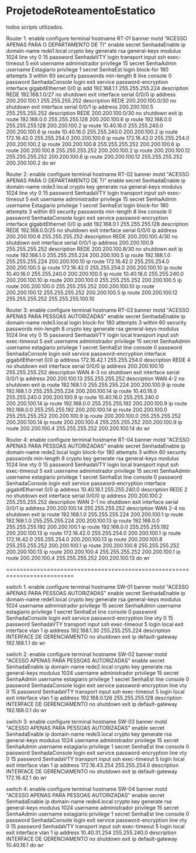 # ProjetodeRoteamentoEstatico
todos scripts utilizados.

Router 1:
enable
configure terminal
hostname RT-01
banner motd "ACESSO APENAS PARA O DEPARTAMENTO DE TI"
enable secret SenhadaEnable
ip domain-name rede1.local
crypto key generate rsa general-keys modulus 1024
line vty 0 15
password SenhadaVTY
login
transport input ssh
exec-timeout 5
exit
username administrador privilege 15 secret SenhaAdmin
username Estagiario privilege 1 secret SenhaEst
login block-for 180 attempts 3 within 60
security passwords min-length 8
line console 0 
password SenhadaConsole 
login
exit
service password-encryption
interface gigabitEthernet 0/0
ip add 192.168.1.1 255.255.255.224
description REDE 192.168.1.0/27
no shutdown
exit
interface serial 0/0/0
ip address 200.200.100.1 255.255.255.252
description REDE 200.200.100.0/30
no shutdown 
exit
interface serial 0/0/1
ip address 200.200.100.5 255.255.255.252
description REDE 200.200.100.0/30
no shutdown 
exit
ip route 192.168.0.0 255.255.255.128 200.200.100.6
ip route 192.168.0.0 255.255.255.128 200.200.100.2
ip route 10.40.16.0 255.255.240.0 200.200.100.6
ip route 10.40.16.0 255.255.240.0 200.200.100.2
ip route 172.16.42.0 255.255.254.0 200.200.100.6
ip route 172.16.42.0 255.255.254.0 200.200.100.2
ip route 200.200.100.8 255.255.255.252 200.200.100.6
ip route 200.200.100.8 255.255.255.252 200.200.100.2
ip route 200.200.100.12 255.255.255.252 200.200.100.6
ip route 200.200.100.12 255.255.255.252 200.200.100.2
do wr



Router 2:
enable
configure terminal
hostname RT-02
banner motd "ACESSO APENAS PARA O DEPARTAMENTO DE TI"
enable secret SenhadaEnable
ip domain-name rede3.local
crypto key generate rsa general-keys modulus 1024
line vty 0 15
password SenhadaVTY
login
transport input ssh
exec-timeout 5
exit
username administrador privilege 15 secret SenhaAdmin
username Estagiario privilege 1 secret SenhaEst
login block-for 180 attempts 3 within 60
security passwords min-length 8
line console 0 
password SenhadaConsole 
login
exit
service password-encryption
interface gigabitEthernet 0/0
ip add 192.168.0.1 255.255.255.128
description REDE 192.168.0.0/25
no shutdown
exit
interface serial 0/0/0
ip address 200.200.100.6 255.255.255.252
description REDE 200.200.100.4/30
no shutdown 
exit
interface serial 0/0/1
ip address 200.200.100.9 255.255.255.252
description REDE 200.200.100.8/30
no shutdown 
exit
ip route 192.168.1.0 255.255.255.224 200.200.100.5
ip route 192.168.1.0 255.255.255.224 200.200.100.10
ip route 172.16.42.0 255.255.254.0 200.200.100.5
ip route 172.16.42.0 255.255.254.0 200.200.100.10
ip route 10.40.16.0 255.255.240.0 200.200.100.5
ip route 10.40.16.0 255.255.240.0 200.200.100.10
ip route 200.200.100.0 255.255.255.252 200.200.100.5
ip route 200.200.100.0 255.255.255.252 200.200.100.10
ip route 200.200.100.12 255.255.255.252 200.200.100.5
ip route 200.200.100.12 255.255.255.252 255.255.255.100.10


Router 3:
enable
configure terminal
hostname RT-03
banner motd "ACESSO APENAS PARA PESSOAS AUTORIZADAS"
enable secret SenhadaEnable
ip domain-name rede3.local
login block-for 180 attempts 3 within 60
security passwords min-length 8
crypto key generate rsa general-keys modulus 1024
line vty 0 15
password SenhadaVTY
login local
transport input ssh
exec-timeout 5
exit
username administrador privilege 15 secret SenhaAdmin
username estagiario privilege 1 secret SenhaEst
line console 0
password SenhadaConsole
login
exit
service password-encryption
interface gigabitEthernet 0/0
ip address 172.16.42.1 255.255.254.0
description REDE 4
no shutdown
exit
interface serial 0/0/0
ip address 200.200.100.10 255.255.255.252
description WAN 4-3
no shutdown
exit
interface serial 0/0/1
ip address 200.200.100.13 255.255.255.252
description WAN 4-2
no shutdown
exit
ip route 192.168.1.0 255.255.255.224 200.200.100.9
ip route 192.168.1.0 255.255.255.224 200.200.100.14
ip route 10.40.16.0 255.255.240.0 200.200.100.9
ip route 10.40.16.0 255.255.240.0 200.200.100.14
ip route 192.168.0.0 255.255.255.192 200.200.100.9
ip route 192.168.0.0 255.255.255.192 200.200.100.14
ip route 200.200.100.0 255.255.255.252 200.200.100.9
ip route 200.200.100.0 255.255.255.252 200.200.100.14
ip route 200.200.100.4 255.255.255.252 200.200.100.9
ip route 200.200.100.4 255.255.255.252 200.200.100.14
do wr


Router 4:
enable
configure terminal
hostname RT-04
banner motd "ACESSO APENAS PARA PESSOAS AUTORIZADAS"
enable secret SenhadaEnable
ip domain-name rede2.local
login block-for 180 attempts 3 within 60
security passwords min-length 8
crypto key generate rsa general-keys modulus 1024
line vty 0 15
password SenhadaVTY
login local
transport input ssh
exec-timeout 5
exit
username administrador privilege 15 secret SenhaAdmin
username estagiario privilege 1 secret SenhaEst
line console 0
password SenhadaConsole
login
exit
service password-encryption
interface gigabitEthernet 0/0
ip address 10.40.16.1 255.255.240.0
description REDE 2
no shutdown
exit
interface serial 0/0/0
ip address 200.200.100.2 255.255.255.252
description WAN 2-1
no shutdown
exit
interface serial 0/0/1
ip address 200.200.100.14 255.255.255.252
description WAN 2-4
no shutdown
exit
ip route 192.168.1.0 255.255.255.224 200.200.100.1
ip route 192.168.1.0 255.255.255.224 200.200.100.13
ip route 192.168.0.0 255.255.255.192 200.200.100.1
ip route 192.168.0.0 255.255.255.192 200.200.100.13
ip route 172.16.42.0 255.255.254.0 200.200.100.1
ip route 172.16.42.0 255.255.254.0 200.200.100.13
ip route 200.200.100.8 255.255.255.252 200.200.100.1
ip route 200.200.100.8 255.255.255.252 200.200.100.13
ip route 200.200.100.4 255.255.255.252 200.200.100.1
ip route 200.200.100.4 255.255.255.252 200.200.100.13
do wr

==========================================================================

switch 1:
enable
configure terminal
hostname SW-01
banner motd "ACESSO APENAS PARA PESSOAS AUTORIZADAS"
enable secret SenhadaEnable
ip domain-name rede1.local
crypto key generate rsa general-keys modulus 1024
username administrador privilege 15 secret SenhaAdmin
username estagiario privilege 1 secret SenhaEst
line console 0
password SenhadaConsole
login
exit
service password-encryption
line vty 0 15
password SenhadaVTY
transport input ssh
exec-timeout 5
login local
exit
interface vlan 1
ip address 192.168.1.30 255.255.255.224
description INTERFACE DE GERENCIAMENTO
no shutdown
exit
ip default-gateway 192.168.1.1
do wr


switch 2:
enable
configure terminal
hostname SW-02
banner motd "ACESSO APENAS PARA PESSOAS AUTORIZADAS"
enable secret SenhadaEnable
ip domain-name rede2.local
crypto key generate rsa general-keys modulus 1024
username administrador privilege 15 secret SenhaAdmin
username estagiario privilege 1 secret SenhaEst
line console 0
password SenhadaConsole
login
exit
service password-encryption
line vty 0 15
password SenhadaVTY
transport input ssh
exec-timeout 5
login local
exit
interface vlan 1
ip address 192.168.0.126 255.255.255.128
description INTERFACE DE GERENCIAMENTO
no shutdown
exit
ip default-gateway 192.168.0.1
do wr


switch 3:
enable
configure terminal
hostname SW-03
banner motd "ACESSO APENAS PARA PESSOAS AUTORIZADAS"
enable secret SenhadaEnable
ip domain-name rede3.local
crypto key generate rsa general-keys modulus 1024
username administrador privilege 15 secret SenhaAdmin
username estagiario privilege 1 secret SenhaEst
line console 0
password SenhadaConsole
login
exit
service password-encryption
line vty 0 15
password SenhadaVTY
transport input ssh
exec-timeout 5
login local
exit
interface vlan 1
ip address 172.16.43.254 255.255.254.0 
description INTERFACE DE GERENCIAMENTO
no shutdown
exit
ip default-gateway 172.16.42.1
do wr


switch 4:
enable
configure terminal
hostname SW-04
banner motd "ACESSO APENAS PARA PESSOAS AUTORIZADAS"
enable secret SenhadaEnable
ip domain-name rede4.local
crypto key generate rsa general-keys modulus 1024
username administrador privilege 15 secret SenhaAdmin
username estagiario privilege 1 secret SenhaEst
line console 0
password SenhadaConsole
login
exit
service password-encryption
line vty 0 15
password SenhadaVTY
transport input ssh
exec-timeout 5
login local
exit
interface vlan 1
ip address 10.40.31.254 255.255.240.0
description INTERFACE DE GERENCIAMENTO
no shutdown
exit
ip default-gateway 10.40.16.1
do wr
